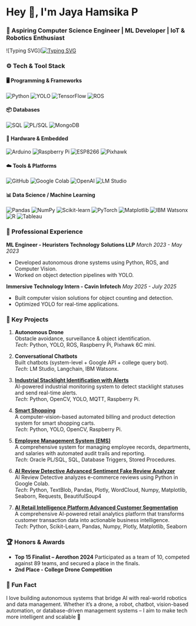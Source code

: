 # Hey 👋, I'm Jaya Hamsika P

### 🤖 Aspiring Computer Science Engineer | ML Developer | IoT & Robotics Enthusiast

![Typing SVG]([![Typing SVG](https://readme-typing-svg.herokuapp.com?font=Fira+Code&pause=1000&width=435&lines=Computer+Science+Engineering)](https://git.io/typing-svg)

### ⚙️ Tech & Tool Stack

#### 🖥️ Programming & Frameworks
![Python](https://img.shields.io/badge/-Python-3776AB?logo=python&logoColor=white&style=flat)
![YOLO](https://img.shields.io/badge/-YOLO-00FF00?logo=yolo&logoColor=black&style=flat)
![TensorFlow](https://img.shields.io/badge/-TensorFlow-FF6F00?logo=tensorflow&logoColor=white&style=flat)
![ROS](https://img.shields.io/badge/-ROS-22314E?logo=ros&logoColor=white&style=flat)

#### 📦 Databases
![SQL](https://img.shields.io/badge/-SQL-4479A1?logo=sql&logoColor=white&style=flat)
![PL/SQL](https://img.shields.io/badge/-PL%2FSQL-4479A1?logo=oracle&logoColor=white&style=flat)
![MongoDB](https://img.shields.io/badge/-MongoDB-47A248?logo=mongodb&logoColor=white&style=flat)

#### 🔩 Hardware & Embedded
![Arduino](https://img.shields.io/badge/-Arduino-00979D?logo=arduino&logoColor=white&style=flat)
![Raspberry Pi](https://img.shields.io/badge/-Raspberry%20Pi-A22846?logo=raspberry-pi&logoColor=white&style=flat)
![ESP8266](https://img.shields.io/badge/-ESP8266-000000?logo=wifi&logoColor=white&style=flat)
![Pixhawk](https://img.shields.io/badge/-Pixhawk-000000?logo=drone&logoColor=white&style=flat)

#### ☁️ Tools & Platforms
![GitHub](https://img.shields.io/badge/-GitHub-181717?logo=github&logoColor=white&style=flat)
![Google Colab](https://img.shields.io/badge/-Google%20Colab-F9AB00?logo=google-colab&logoColor=white&style=flat)
![OpenAI](https://img.shields.io/badge/-OpenAI-412991?logo=openai&logoColor=white&style=flat)
![LM Studio](https://img.shields.io/badge/-LM%20Studio-000000?logo=ai&logoColor=white&style=flat)

#### 📊 Data Science / Machine Learning
![Pandas](https://img.shields.io/badge/-Pandas-150458?logo=pandas&logoColor=white&style=flat)
![NumPy](https://img.shields.io/badge/-NumPy-013243?logo=numpy&logoColor=white&style=flat)
![Scikit-learn](https://img.shields.io/badge/-Scikit--learn-F7931E?logo=scikit-learn&logoColor=white&style=flat)
![PyTorch](https://img.shields.io/badge/-PyTorch-EE4C2C?logo=pytorch&logoColor=white&style=flat)
![Matplotlib](https://img.shields.io/badge/-Matplotlib-000000?logo=matplotlib&logoColor=white&style=flat)
![IBM Watsonx](https://img.shields.io/badge/-IBM%20Watsonx-000000?logo=ibm&logoColor=white&style=flat)
![R](https://img.shields.io/badge/-R-276DC3?logo=r&logoColor=white&style=flat)
![Tableau](https://img.shields.io/badge/-Tableau-E97627?logo=tableau&logoColor=white&style=flat)

### 💼 Professional Experience

**ML Engineer - Heuristers Technology Solutions LLP**
*March 2023 - May 2023*
- Developed autonomous drone systems using Python, ROS, and Computer Vision.
- Worked on object detection pipelines with YOLO.

**Immersive Technology Intern - Cavin Infotech**
*May 2025 - July 2025*
- Built computer vision solutions for object counting and detection.
- Optimized YOLO for real-time applications.

### 🚀 Key Projects

1.  **Autonomous Drone**<br>Obstacle avoidance, surveillance & object identification.<br>*Tech*: Python, YOLO, ROS, Raspberry Pi, Pixhawk 6C mini.

2.  **Conversational Chatbots**<br>Built chatbots (system-level + Google API + college query bot).<br>*Tech*: LM Studio, Langchain, IBM Watsonx.
3.  **[Industrial Stacklight Identification with Alerts](https://github.com/kbvinay001/Industrial-Stacklight-Identification-with-alerts)**<br>AI-powered industrial monitoring system to detect stacklight statuses and send real-time alerts.<br>*Tech*: Python, OpenCV, YOLO, MQTT, Raspberry Pi.

4.  **[Smart Shopping](https://github.com/kbvinay001/Smart-shopping)**<br>A computer-vision-based automated billing and product detection system for smart shopping carts.<br>*Tech*: Python, YOLO, OpenCV, Raspberry Pi.

5.  **[Employee Management System (EMS)](https://github.com/kbvinay001/Employee-Management-System-EMS---Oracle-PL-SQL)**<br>A comprehensive system for managing employee records, departments, and salaries with automated audit trails and reporting.<br>*Tech*: Oracle PL/SQL, SQL, Database Triggers, Stored Procedures.

6.  **[AI Review Detective Advanced Sentiment Fake Review Analyzer](https://github.com/kbvinay001/AI-Review-Detective---Advanced-Sentiment-Fake-Review-Analyzer)**<br>AI Review Detective analyzes e-commerce reviews using Python in Google Colab.<br>*Tech*: Python, TextBlob, Pandas, Plotly, WordCloud, Numpy, Matplotlib, Seaborn, Requests, BeautifulSoup4

7.  **[AI Retail Intelligence Platform Advanced Customer Segmentation](https://github.com/kbvinay001/AI-Retail-Intelligence-Platform--Advanced-Customer-Segmentation)**<br>A comprehensive AI-powered retail analytics platform that transforms customer transaction data into actionable business intelligence.<br>*Tech*: Python, Scikit-Learn, Pandas, Numpy, Plotly, Matplotlib, Seaborn

### 🏆 Honors & Awards

- **Top 15 Finalist – Aerothon 2024**
  Participated as a team of 10, competed against 89 teams, and secured a place in the finals.
- **2nd Place - College Drone Competition**

### 🤖 Fun Fact

I love building autonomous systems that bridge AI with real-world robotics and data management.
Whether it’s a drone, a robot, chatbot, vision-based automation, or database-driven management systems – I aim to make tech more intelligent and scalable 🚀

